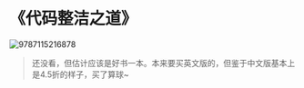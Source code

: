 # 《代码整洁之道》

![9787115216878](/books/9787115216878.jpg)

> 还没看，但估计应该是好书一本。本来要买英文版的，但鉴于中文版基本上是4.5折的样子，买了算球~
